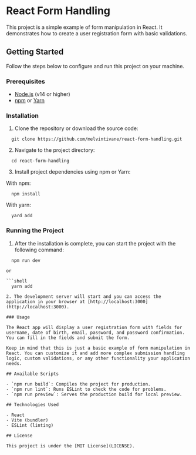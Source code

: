 # React Form Handling

This project is a simple example of form manipulation in React. It demonstrates how to create a user registration form with basic validations.

## Getting Started

Follow the steps below to configure and run this project on your machine.

### Prerequisites

- [Node.js](https://nodejs.org/) (v14 or higher)
- [npm](https://www.npmjs.com/) or [Yarn](https://yarnpkg.com/)

### Installation

1. Clone the repository or download the source code:
```shell
  git clone https://github.com/melvintivane/react-form-handling.git
```

2. Navigate to the project directory:
```shell
  cd react-form-handling
```

3. Install project dependencies using npm or Yarn:

With npm:
```shell
  npm install
```

With yarn:
```shell
  yard add
```

### Running the Project

1. After the installation is complete, you can start the project with the following command:
```shell
  npm run dev

or

```shell
  yarn add

2. The development server will start and you can access the application in your browser at [http://localhost:3000](http://localhost:3000).

### Usage

The React app will display a user registration form with fields for username, date of birth, email, password, and password confirmation. You can fill in the fields and submit the form.

Keep in mind that this is just a basic example of form manipulation in React. You can customize it and add more complex submission handling logic, custom validations, or any other functionality your application needs.

## Available Scripts

- `npm run build`: Compiles the project for production.
- `npm run lint`: Runs ESLint to check the code for problems.
- `npm run preview`: Serves the production build for local preview.

## Technologies Used

- React
- Vite (bundler)
- ESLint (linting)

## License

This project is under the [MIT License](LICENSE).

